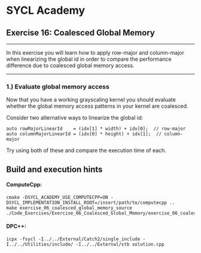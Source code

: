 # SYCL Academy

## Exercise 16: Coalesced Global Memory
---

In this exercise you will learn how to apply row-major and column-major when
linearizing the global id in order to compare the performance difference due to
coalesced global memory access.

---

### 1.) Evaluate global memory access

Now that you have a working grayscaling kernel you should evaluate whether the
global memory access patterns in your kernel are coalesced.

Consider two alternative ways to linearize the global id:

```
auto rowMajorLinearId    = (idx[1] * width) + idx[0];  // row-major
auto columnMajorLinearId = (idx[0] * height) + idx[1];  // column-major
```

Try using both of these and compare the execution time of each.

## Build and execution hints
#### ComputeCpp:
```
cmake -DSYCL_ACADEMY_USE_COMPUTECPP=ON -DSYCL_IMPLEMENTATION_INSTALL_ROOT=/insert/path/to/computecpp ..
make exercise_06_coalesced_global_memory_source
./Code_Exercises/Exercise_06_Coalesced_Global_Memory/exercise_06_coalesced_global_memory_source
```
#### DPC++:
```
icpx -fsycl -I../../External/Catch2/single_include -I../../Utilities/include/ -I../../External/stb solution.cpp
```

